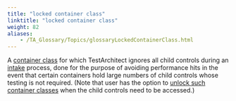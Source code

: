 ```yaml
--- 
title: "locked container class"
linktitle: "locked container class"
weight: 82
aliases: 
    - /TA_Glossary/Topics/glossaryLockedContainerClass.html
---
```


A [container class](/TA_Glossary/Topics/glossaryContainerClass.html) for which TestArchitect ignores all child controls during an [intake](/TA_Glossary/Topics/glossaryIntake.html) process, done for the purpose of avoiding performance hits in the event that certain containers hold large numbers of child controls whose testing is not required. \(Note that user has the option to [unlock such container classes](/TA_Help/Topics/Interface_def_container_class_unlock.html) when the child controls need to be accessed.\)


